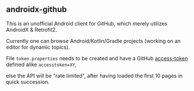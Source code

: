 ## androidx-github

This is an unofficial Android client for GitHub, which merely utilizes AndroidX & Retrofit2.

Currently one can browse Android/Kotlin/Gradle projects (working on an editor for dynamic topics).

File `token.properties` needs to be created and have a GitHub [access-token](https://github.com/settings/tokens) defined alike `accesstoken=XY`,

else the API will be "rate limited", after having loaded the first 10 pages in quick succession.
